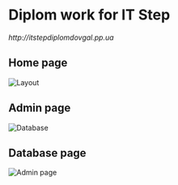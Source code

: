 <h1> Diplom work for IT Step </h1>
<i> http://itstepdiplomdovgal.pp.ua</i>
<h2>Home page </h2>
<img src="https://picua.org/images/2020/08/31/065839d9803959d931732aea4ce6ab66.png" alt="Layout" title="Layout">
<h2> Admin page </h2>
<img src="https://picua.org/images/2020/09/01/19640bb78e65a0de9a149c24eac1f460.png" alt="Database" title="Database">
<h2> Database page </h2>
<img src="https://picua.org/images/2020/09/01/56ea6eab3b8a524a1fede445ae27c360.png" alt="Admin page" title="Admin page">
